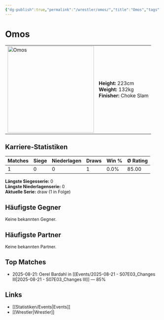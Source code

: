 ```yaml
---
{"dg-publish":true,"permalink":"/wrestler/omos/","title":"Omos","tags":["wrestler"],"noteIcon":""}
---
```



# Omos

<table>
        <tr>
        <td><img src="https://github.com/CptSpaulding1980/choke-slam-wrestling/releases/download/images/Omos.png" width="280" alt="Omos"></td>
        <td>
        <b>Height:</b> 223cm<br>
        <b>Weight:</b> 132kg<br>
        <b>Finisher:</b> Choke Slam<br>
        </td>
        </tr>
        </table>
        
## Karriere-Statistiken

| Matches | Siege | Niederlagen | Draws | Win % | Ø Rating |
|---------|-------|-------------|-------|-------|-----------|
| 1 | 0 | 0 | 1 | 0.0% | 85.00 |

**Längste Siegesserie:** 0<br>**Längste Niederlagenserie:** 0<br>**Aktuelle Serie:** draw (1 in Folge)


## Häufigste Gegner
Keine bekannten Gegner.

## Häufigste Partner
Keine bekannten Partner.

## Top Matches
- 2025-08-21: Oerel Bardahl in [[Events/2025-08-21 - S07E03_Changes III\|2025-08-21 - S07E03_Changes III]] — 85%

## Links
- [[Statistiken/Events\|Events]]
- [[Wrestler\|Wrestler]]
